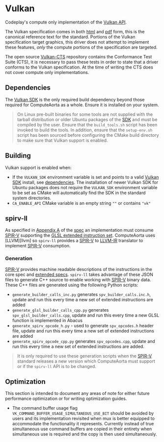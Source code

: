 # Vulkan

Codeplay's compute only implementation of the [Vulkan API][vk-reg].

The Vulkan specification comes in both [html][vk-html] and [pdf][vk-pdf] form,
this is the canonical reference text for the standard. Portions of the Vulkan
specification target graphics, this driver does not attempt to implement these
features, _only_ the compute portions of the specification are targeted.

The open source [Vulkan-CTS][vk-cts] repository contains the Conformance Test
Suite (CTS), it is necessary to pass these tests in order to state that a driver
conforms to the Vulkan specification. At the time of writing the CTS does not
cover compute only implementations.

## Dependencies

The [Vulkan SDK][vk-sdk] is the only required build dependency beyond those
required for ComputeAorta as a whole. Ensure it is installed on your system.

> On Linux pre-built binaries for some tools are not supplied with the
> tarball distribution or older Ubuntu packages of the [SDK][vk-sdk] and must be
> compiled by the user. Ensure that the `build_tools.sh` script has been invoked
> to build the tools. In addition, ensure that the `setup-env.sh` script has
> been sourced before configuring the CMake build directory to make sure that
> Vulkan support is enabled.

## Building

Vulkan support is enabled when:

* If the `VULKAN_SDK` environment variable is set and points to a valid
  [Vulkan SDK][vk-sdk] install, see [dependencies](#dependencies).
  The installation of newer Vulkan SDK for Ubuntu packages does not require
  the `VULKAN_SDK` environment variable to be set as CMake will automatically
  find the SDK in the standard system directories.
* `CA_ENABLE_API` CMake variable is an empty string `""` or contains `"vk"`

## spirv-ll

As specified in [Appendix A][vk-spirv] of the [spec][vk-html] an implementation
must consume [SPIR-V][spirv-reg] supporting the [GLSL extended instruction
set][spirv-ext]. ComputeAorta uses [LLVM][llvm] so `spirv-ll` provides a
[SPIR-V][spirv-reg] to [LLVM-IR][llvm-ir] translator to implement
[SPIR-V][spirv-reg] consumption.

### Generation

[SPIR-V][spirv-reg] provides machine readable descriptions of the instructions
in the core spec and [extended specs][spirv-ext]. `spirv-ll` takes advantage of
these JSON files to generate C++ source to enable working with
[SPIR-V][spirv-reg] binary data. These C++ files are generated using the
following Python scripts:

* `generate_builder_calls_inc.py` generates `spv_builder_calls.inc.h`, update
  and run this every time a new set of extended instructions are added
* `generate_glsl_builder_calls_cpp.py` generates `spv_glsl_builder_calls.cpp`,
  update and run this every time a new GLSL function is implemented in Abacus
* `generate_spirv_opcode_h.py` - used to generate `spv_opcodes.h` header file,
  update and run this every time a new set of extended instructions are added
* `generate_spirv_opcode_cpp.py` generates `spv_opcodes.cpp`, update and run
  this every time a new set of extended instructions are added.

> It is only required to use these generation scripts when the
> [SPIR-V][spirv-reg] standard releases a new version which ComputeAorta must
> support or if the `spirv-ll` API is to be changed.

## Optimization

This section is intended to document any areas of note for either future performance optimization or
for writing optimization guides.

* The command buffer usage flag `VK_COMMAND_BUFFER_USAGE_SIMULTANEOUS_USE_BIT` should be 
  avoided by users and its implementation revisited when mux is better equipped to accommodate the
  functionality it represents. Currently instead of true simultaneous use command buffers are copied
  in their entirety when simultaneous use is required and the copy is then used simultaneously.

[vk-reg]: https://www.khronos.org/registry/vulkan
[vk-html]: https://www.khronos.org/registry/vulkan/specs/1.0/html/vkspec.html
[vk-pdf]: https://www.khronos.org/registry/vulkan/specs/1.0/pdf/vkspec.pdf
[vk-cts]: https://github.com/KhronosGroup/Vulkan-CTS
[vk-sdk]: https://vulkan.lunarg.com
[vk-spirv]: https://www.khronos.org/registry/vulkan/specs/1.0/html/vkspec.html#spirvenv
[spirv-reg]: https://www.khronos.org/registry/spir-v
[spirv-ext]: https://www.khronos.org/registry/spir-v/#extins
[llvm-ir]: https://llvm.org/docs/LangRef.html
